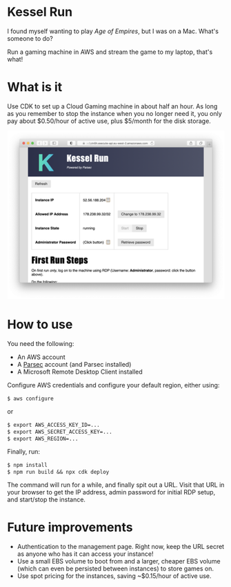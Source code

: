 # Kessel Run

I found myself wanting to play *Age of Empires*, but I was on a Mac. What's someone to do?

Run a gaming machine in AWS and stream the game to my laptop, that's what!

# What is it

Use CDK to set up a Cloud Gaming machine in about half an hour. As long as you remember to stop the instance when you no
longer need it, you only pay about $0.50/hour of active use, plus $5/month for the disk storage.

![screenshot](screenshot.png)

# How to use

You need the following:

* An AWS account
* A [Parsec](https://parsec.app) account (and Parsec installed)
* A Microsoft Remote Desktop Client installed

Configure AWS credentials and configure your default region, either using:

```
$ aws configure
```

or

```
$ export AWS_ACCESS_KEY_ID=...
$ export AWS_SECRET_ACCESS_KEY=...
$ export AWS_REGION=...
```

Finally, run:

```
$ npm install
$ npm run build && npx cdk deploy
```

The command will run for a while, and finally spit out a URL. Visit that URL in your browser to
get the IP address, admin password for initial RDP setup, and start/stop the instance.

# Future improvements

- Authentication to the management page. Right now, keep the URL secret as anyone who has it
  can access your instance!
- Use a small EBS volume to boot from and a larger, cheaper EBS volume (which can even be persisted between instances)
  to store games on.
- Use spot pricing for the instances, saving ~$0.15/hour of active use.
